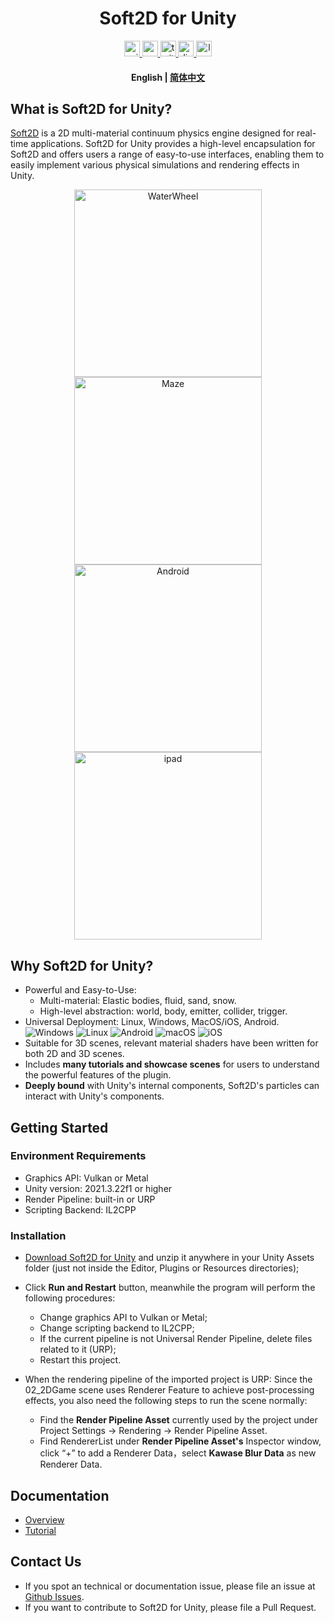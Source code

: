 
<h1 align="center">Soft2D for Unity</h1>

<div align="center">
  <a href="https://assetstore.unity.com/packages/slug/256549">
    <img src="http://img.shields.io/badge/-Unity%20Asset%20Store-feefff?style=for-the-badge&logo=unity&logoColor=000" height="25px" alt="unity logo" />
  </a>
  <a href="https://www.youtube.com/channel/UCUweEINecpOaM8HAKLvfBJA">
    <img src="https://img.shields.io/static/v1?message=Youtube&logo=youtube&label=&color=FF0000&logoColor=white&labelColor=&style=for-the-badge" height="25px" alt="youtube logo"  />
  </a>
  <a href=" https://twitter.com/soft2d_official">
    <img src="https://img.shields.io/static/v1?message=Twitter&logo=twitter&label=&color=1DA1F2&logoColor=white&labelColor=&style=for-the-badge" height="25px" alt="twitter logo"  />
  </a>
  <a href="https://discord.gg/JZwFWsuqKV">
    <img src="https://img.shields.io/static/v1?message=Discord&logo=discord&label=&color=5865F2&logoColor=white&labelColor=&style=for-the-badge" height="25px" alt="discord logo"  />
  </a>
  <a href="https://www.soft2d.tech/">
    <img src="https://img.shields.io/static/v1?message=Official%20Website&label=&color=FFC93C&style=for-the-badge" height="25px" alt="logo" />
  </a>
</div>

<h4 align="center">
    <p>
        <b>English</b> |
        <a href="https://github.com/taichi-dev/soft2d-for-unity/blob/main/README_CN.md">简体中文</a> 
    </p>
</h4>

## What is Soft2D for Unity?
[Soft2D](https://www.soft2d.tech/) is a 2D multi-material continuum physics engine designed for real-time applications. Soft2D for Unity provides a high-level encapsulation for Soft2D and offers users a range of easy-to-use interfaces, enabling them to easily implement various physical simulations and rendering effects in Unity.

<div align="center">
<img src="images/WaterWheel.gif" alt="WaterWheel" width="300px"> <img src="images/Maze.gif" alt="Maze" width="300px">
</div>
<div align="center">
<img src="images/android.gif" alt="Android" width="300px"> <img src="images/ipad.gif" alt="ipad" width="300px">
</div>

## Why Soft2D for Unity?

- Powerful and Easy-to-Use:
  - Multi-material: Elastic bodies, fluid, sand, snow.
  - High-level abstraction: world, body, emitter, collider, trigger.
- Universal Deployment: Linux, Windows, MacOS/iOS, Android.
  ![Windows](http://img.shields.io/badge/-Windows-0078D6?style=flat-square&logo=windows&logoColor=fff)
  ![Linux](http://img.shields.io/badge/-Linux-FCC624?style=flat-square&logo=linux&logoColor=000)
  ![Android](http://img.shields.io/badge/-Android-3DDC84?style=flat-square&logo=android&logoColor=fff)
  ![macOS](http://img.shields.io/badge/-macOS-15171a?style=flat-square&logo=macos&logoColor=fff)
  ![iOS](http://img.shields.io/badge/-iOS-1f1f1f?style=flat-square&logo=ios&logoColor=fff)
- Suitable for 3D scenes, relevant material shaders have been written for both 2D and 3D scenes.
- Includes **many tutorials and showcase scenes** for users to understand the powerful features of the plugin.
- **Deeply bound** with Unity's internal components, Soft2D's particles can interact with Unity's components.

## Getting Started

### Environment Requirements

- Graphics API: Vulkan or Metal
- Unity version: 2021.3.22f1 or higher
- Render Pipeline: built-in or URP 
- Scripting Backend: IL2CPP

### Installation

- [Download Soft2D for Unity](https://github.com/taichi-dev/soft2d-for-unity/releases/download/v0.1.0/Soft2D.v0.1.0.7z) and unzip it anywhere in your Unity Assets folder (just not inside the Editor, Plugins or Resources directories);
- Click **Run and Restart** button, meanwhile the program will perform the following procedures:
  - Change graphics API to Vulkan or Metal;
  - Change scripting backend to IL2CPP;
  - If the current pipeline is not Universal Render Pipeline, delete files related to it (URP);
  - Restart this project.


- When the rendering pipeline of the imported project is URP: Since the 02_2DGame scene uses Renderer Feature to achieve post-processing effects, you also need the following steps to run the scene normally:
  - Find the **Render Pipeline Asset** currently used by the project under Project Settings -> Rendering -> Render Pipeline Asset.
  - Find RendererList under **Render Pipeline Asset's** Inspector window, click “+” to add a Renderer Data，select **Kawase Blur Data** as new Renderer Data.

## Documentation

- [Overview](https://github.com/taichi-dev/soft2d-for-unity/blob/main/Docs/English/Overview.md)
- [Tutorial](https://github.com/taichi-dev/soft2d-for-unity/blob/main/Docs/English/Tutorials/Tutorial.md)

## Contact Us

- If you spot an technical or documentation issue, please file an issue at [Github Issues](https://github.com/taichi-dev/soft2d-for-unity/issues).
- If you want to contribute to Soft2D for Unity, please file a Pull Request.
